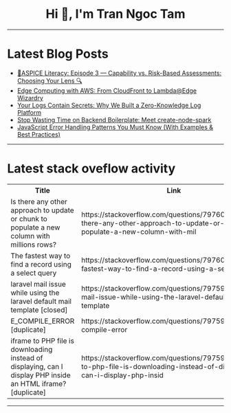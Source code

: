 <h1 align="center">Hi 👋, I'm Tran Ngoc Tam</h1>

---

# Latest Blog Posts 
<!-- BLOG-POST-LIST:START -->
- [🏁ASPICE Literacy: Episode 3 — Capability vs. Risk-Based Assessments: Choosing Your Lens 🔍](https://dev.to/abdulosman/aspice-literacy-episode-3-capability-vs-risk-based-assessments-choosing-your-lens-76n)
- [Edge Computing with AWS: From CloudFront to Lambda@Edge Wizardry](https://dev.to/muhammad_zeeshan_6499a22a/edge-computing-with-aws-from-cloudfront-to-lambdaedge-wizardry-i8)
- [Your Logs Contain Secrets: Why We Built a Zero-Knowledge Log Platform](https://dev.to/logflux/your-logs-contain-secrets-why-we-built-a-zero-knowledge-log-platform-3igj)
- [Stop Wasting Time on Backend Boilerplate: Meet create-node-spark](https://dev.to/talhabilaldev/stop-wasting-time-on-backend-boilerplate-meet-create-node-spark-kng)
- [JavaScript Error Handling Patterns You Must Know &lpar;With Examples &amp; Best Practices&rpar;](https://dev.to/rohit_singh_ee84e64941db7/javascript-error-handling-patterns-you-must-know-with-examples-best-practices-4kig)
<!-- BLOG-POST-LIST:END -->

---

# Latest stack oveflow activity
<table>
  <tr><th>Title</th><th>Link</th></tr>
  <!-- STACKOVERFLOW:START --><tr><td>Is there any other approach to update or chunk to populate a new column with millions rows?</td><td>https://stackoverflow.com/questions/79760094/is-there-any-other-approach-to-update-or-chunk-to-populate-a-new-column-with-mil</td></tr><tr><td>The fastest way to find a record using a select query</td><td>https://stackoverflow.com/questions/79760071/the-fastest-way-to-find-a-record-using-a-select-query</td></tr><tr><td>laravel mail issue while using the laravel default mail template [closed]</td><td>https://stackoverflow.com/questions/79759732/laravel-mail-issue-while-using-the-laravel-default-mail-template</td></tr><tr><td>E_COMPILE_ERROR [duplicate]</td><td>https://stackoverflow.com/questions/79759731/e-compile-error</td></tr><tr><td>iframe to PHP file is downloading instead of displaying, can I display PHP inside an HTML iframe? [duplicate]</td><td>https://stackoverflow.com/questions/79759180/iframe-to-php-file-is-downloading-instead-of-displaying-can-i-display-php-insid</td></tr><!-- STACKOVERFLOW:END -->
</table>

---


